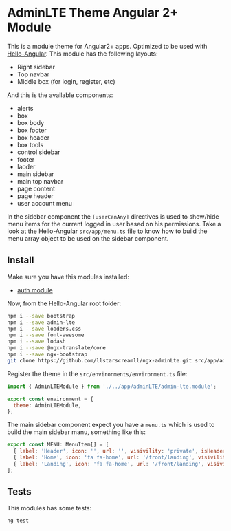 # AdminLTE Theme Angular 2+ Module

This is a module theme for Angular2+ apps. Optimized to be used with [Hello-Angular](https://github.com/llstarscreamll/Hello-Angular). This module has the following layouts:

- Right sidebar
- Top navbar
- Middle box (for login, register, etc)

And this is the available components:

- alerts
- box
- box body
- box footer
- box header
- box tools
- control sidebar
- footer
- laoder
- main sidebar
- main top navbar
- page content
- page header
- user account menu

In the sidebar component the `[userCanAny]` directives is used to show/hide menu items for the current logged in user based on his permissions. Take a look at the Hello-Angular `src/app/menu.ts` file to know how to build the menu array object to be used on the sidebar component.

## Install

Make sure you have this modules installed:

- [auth module](https://github.com/llstarscreamll/ngx-auth)

Now, from the Hello-Angular root folder:

```bash
npm i --save bootstrap
npm i --save admin-lte
npm i --save loaders.css
npm i --save font-awesome
npm i --save lodash
npm i --save @ngx-translate/core
npm i --save ngx-bootstrap
git clone https://github.com/llstarscreamll/ngx-adminLte.git src/app/adminLTE
```

Register the theme in the `src/environments/environment.ts` file:

```javascript
import { AdminLTEModule } from './../app/adminLTE/admin-lte.module';

export const environment = {
  theme: AdminLTEModule,
};
```

The main sidebar component expect you have a `menu.ts` which is used to build the main sidebar manu, something like this:

```javascript
export const MENU: MenuItem[] = [
  { label: 'Header', icon: '', url: '', visivility: 'private', isHeader: true, permissions: [], childs: [] },
  { label: 'Home', icon: 'fa fa-home', url: '/front/landing', visivility: 'private', isHeader: false, permissions: [], childs: [] },
  { label: 'Landing', icon: 'fa fa-home', url: '/front/landing', visivility: 'public', isHeader: false, permissions: [], childs: [] },
];
```

## Tests

This modules has some tests:

```bash
ng test
```
